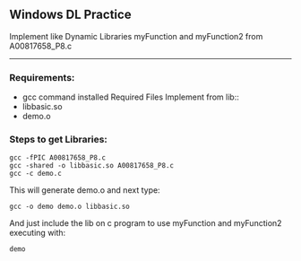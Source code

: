 ## Windows DL Practice
Implement like Dynamic Libraries myFunction and myFunction2 from A00817658_P8.c

---
### Requirements:
  - gcc command installed
 Required Files Implement from lib::
- libbasic.so
- demo.o

### Steps to get Libraries:

    gcc -fPIC A00817658_P8.c
    gcc -shared -o libbasic.so A00817658_P8.c
    gcc -c demo.c


This will generate demo.o and next type:

    gcc -o demo demo.o libbasic.so

And just include the lib on c program to use myFunction and myFunction2 executing with:

    demo

